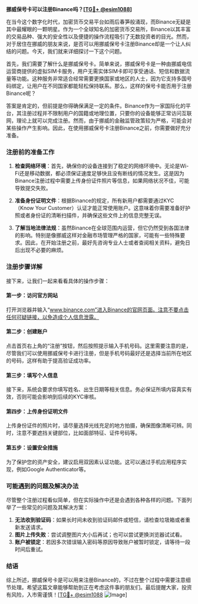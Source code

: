 **挪威保号卡可以注册Binance吗？[[TG💪+ @esim1088](https://t.me/s/esim1088)]**

在当今这个数字化时代，加密货币交易平台如雨后春笋般涌现，而Binance无疑是其中最耀眼的一颗明星。作为一个全球知名的加密货币交易所，Binance以其丰富的交易品种、强大的安全性以及便捷的操作流程吸引了无数投资者的目光。然而，对于居住在挪威的朋友来说，是否可以用挪威保号卡注册Binance却是一个让人纠结的问题。今天，我们就来详细探讨一下这个问题。

首先，我们需要了解什么是挪威保号卡。简单来说，挪威保号卡是一种由挪威电信运营商提供的虚拟SIM卡服务，用户无需实体SIM卡即可享受通话、短信和数据流量等功能。这种服务非常适合经常需要更换国家或地区的人士，因为它支持多国号码绑定，让用户在不同国家都能轻松保持联系。那么，这样的保号卡能否用于注册Binance呢？

答案是肯定的，但前提是你得确保满足一定的条件。Binance作为一家国际化的平台，其注册过程并不限制用户的国籍或地理位置，只要你的设备能够正常访问互联网，理论上就可以完成注册。然而，由于挪威的金融监管政策较为严格，可能会对某些操作产生影响。因此，在使用挪威保号卡注册Binance之前，你需要做好充分准备。

### 注册前的准备工作

1. **检查网络环境**：首先，确保你的设备连接到了稳定的网络环境中。无论是Wi-Fi还是移动数据，都必须保证速度足够快且没有断线的情况发生。这是因为Binance注册过程中需要上传身份证件照片等信息，如果网络状况不佳，可能导致提交失败。

2. **准备身份证明文件**：根据Binance的规定，所有新用户都需要通过KYC（Know Your Customer）认证才能正常使用账户。这意味着你需要准备好护照或者身份证的清晰扫描件，并确保这些文件上的信息完整无误。

3. **了解当地法律法规**：虽然Binance在全球范围内运营，但它仍然受到各国法律的影响。特别是像挪威这样对金融市场管理严格的国家，可能有一些特殊要求。因此，在开始注册之前，最好先咨询专业人士或者查阅相关资料，避免日后出现不必要的麻烦。

### 注册步骤详解

接下来，让我们一起来看看具体的操作步骤：

#### 第一步：访问官方网站
打开浏览器并输入“www.binance.com”进入Binance的官网页面。注意不要点击任何可疑链接，以免造成个人信息泄露。

#### 第二步：创建账户
点击首页右上角的“注册”按钮，然后按照提示输入手机号码。这里需要注意的是，尽管我们可以使用挪威保号卡进行注册，但是手机号码最好还是选择当前所在地区的号码，这样有助于提高验证成功率。

#### 第三步：填写个人信息
接下来，系统会要求你填写姓名、出生日期等相关信息。务必保证所填内容真实有效，否则可能会影响到后续的KYC审核。

#### 第四步：上传身份证明文件
上传身份证件的照片时，请尽量选择光线充足的地方拍摄，确保图像清晰可辨。同时，注意不要遮挡关键部位，比如面部特征、证件号码等。

#### 第五步：设置安全措施
为了保护您的资产安全，建议启用双因素认证功能。这可以通过手机应用程序实现，例如Google Authenticator等。

### 可能遇到的问题及解决办法

尽管整个注册过程看似简单，但在实际操作中还是会遇到各种各样的问题。下面列举了一些常见的问题及其解决方案：

1. **无法收到验证码**：如果长时间未收到验证码邮件或短信，请检查垃圾箱或者重新发送请求。
2. **图片上传失败**：尝试调整图片大小后再试；也可以尝试更换浏览器试试看。
3. **账户被锁定**：若因多次错误输入密码等原因导致账户被暂时锁定，请等待一段时间后重试。

### 结语

综上所述，挪威保号卡是可以用来注册Binance的，不过在整个过程中需要注意细节处理。希望这篇文章能够帮助到正在考虑这件事的朋友们。最后提醒大家，投资有风险，入市需谨慎！[[TG💪+ @esim1088](https://t.me/s/esim1088) ![Image](https://i.postimg.cc/4NQfJmqS/Snipaste-2025-05-13-00-14-12.png)]
